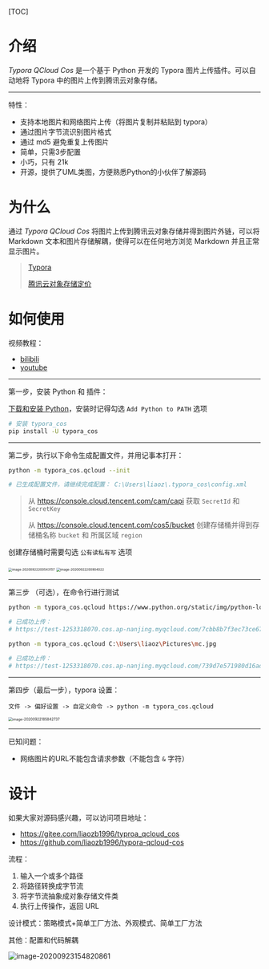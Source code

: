 [TOC]

# 介绍

*Typora QCloud Cos* 是一个基于 Python 开发的 Typora 图片上传插件。可以自动地将 Typora 中的图片上传到腾讯云对象存储。

---

特性：
* 支持本地图片和网络图片上传（将图片复制并粘贴到 typora）
* 通过图片字节流识别图片格式
* 通过 md5 避免重复上传图片
* 简单，只需3步配置
* 小巧，只有 21k
* 开源，提供了UML类图，方便熟悉Python的小伙伴了解源码

# 为什么

通过 *Typora QCloud Cos* 将图片上传到腾讯云对象存储并得到图片外链，可以将 Markdown 文本和图片存储解耦，使得可以在任何地方浏览 Markdown 并且正常显示图片。



> [Typora](https://www.typora.io/)
>
> [腾讯云对象存储定价](https://cloud.tencent.com/product/cos/pricing)

# 如何使用

视频教程：
* [bilibili](https://www.bilibili.com/video/BV14k4y117Wd/)
* [youtube](https://www.youtube.com/watch?v=iODN7TYASiY&ab_channel=ziboliao)

---


第一步，安装 Python 和 插件：

[下载和安装 Python](https://www.python.org/downloads/)，安装时记得勾选 `Add Python to PATH` 选项

```bash
# 安装 typora_cos
pip install -U typora_cos
```
---
第二步，执行以下命令生成配置文件，并用记事本打开：

```bash
python -m typora_cos.qcloud --init

# 已生成配置文件，请继续完成配置： C:\Users\liaoz\.typora_cos\config.xml
```

> 从 https://console.cloud.tencent.com/cam/capi 获取 `SecretId` 和 `SecretKey`
>
> 从 https://console.cloud.tencent.com/cos5/bucket 创建存储桶并得到存储桶名称 `bucket` 和 所属区域 `region`

创建存储桶时需要勾选 `公有读私有写` 选项


<img src="https://test-1253318070.cos.ap-nanjing.myqcloud.com/303049df7690b9b7a1dc19721265be6e.png" alt="image-20200922200543157" style="zoom: 45%;" />


<img src="https://test-1253318070.cos.ap-nanjing.myqcloud.com/1b4d0796f82976f6d3983f71b320a95d.png" alt="image-20200922200904022" style="zoom: 45%;" />

---


第三步 （可选），在命令行进行测试


```bash
python -m typora_cos.qcloud https://www.python.org/static/img/python-logo.png

# 已成功上传：
# https://test-1253318070.cos.ap-nanjing.myqcloud.com/7cbb8b7f3ec73ce6716fedaa4d63f6ce.png
```

```bash
python -m typora_cos.qcloud C:\Users\liaoz\Pictures\mc.jpg           

# 已成功上传：
# https://test-1253318070.cos.ap-nanjing.myqcloud.com/739d7e571980d16ad192ff72e4f2d5d9.jpeg
```

---

第四步（最后一步），typora 设置：

```
文件 -> 偏好设置 -> 自定义命令 -> python -m typora_cos.qcloud
```

<img src="https://markdown-images-1253318070.cos.ap-nanjing.myqcloud.com/39b3d6a83962c0cbf51418af08ad623a.png" alt="image-20200922185842737" style="zoom:50%;" />

---


已知问题：
* 网络图片的URL不能包含请求参数（不能包含 `&` 字符）

# 设计

如果大家对源码感兴趣，可以访问项目地址：

* https://gitee.com/liaozb1996/typroa_qcloud_cos
* https://github.com/liaozb1996/typora-qcloud-cos



流程：

1. 输入一个或多个路径
2. 将路径转换成字节流
3. 将字节流抽象成对象存储文件类
4. 执行上传操作，返回 URL

设计模式：策略模式+简单工厂方法、外观模式、简单工厂方法

其他：配置和代码解耦

![image-20200923154820861](https://markdown-images-1253318070.cos.ap-nanjing.myqcloud.com/45f7958e4b28fc9445d0c712a6a35df4.png)